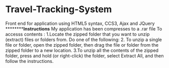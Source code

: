 # Travel-Tracking-System
Front end for  application using HTML5 syntax, CCS3, Ajax and JQuery
**********************Instructions**************
My application has been compresses to a .rar file
To accesss contents :
1.Locate the zipped folder that you want to unzip (extract) files or folders from.
Do one of the following:
2. To unzip a single file or folder, open the zipped folder, then drag the file or folder from the zipped folder to a new location.
3.To unzip all the contents of the zipped folder, press and hold (or right-click) the folder, select Extract All, and then follow the instructions.
